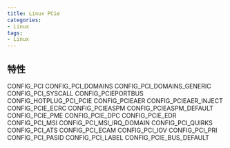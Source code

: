 ```yaml
---
title: Linux PCie
categories: 
- Linux
tags:
- Linux
---
```


## 特性
CONFIG_PCI
CONFIG_PCI_DOMAINS
CONFIG_PCI_DOMAINS_GENERIC
CONFIG_PCI_SYSCALL
CONFIG_PCIEPORTBUS
CONFIG_HOTPLUG_PCI_PCIE
CONFIG_PCIEAER
CONFIG_PCIEAER_INJECT
CONFIG_PCIE_ECRC
CONFIG_PCIEASPM
CONFIG_PCIEASPM_DEFAULT
CONFIG_PCIE_PME
CONFIG_PCIE_DPC
CONFIG_PCIE_EDR
CONFIG_PCI_MSI
CONFIG_PCI_MSI_IRQ_DOMAIN
CONFIG_PCI_QUIRKS
CONFIG_PCI_ATS
CONFIG_PCI_ECAM
CONFIG_PCI_IOV
CONFIG_PCI_PRI
CONFIG_PCI_PASID
CONFIG_PCI_LABEL
CONFIG_PCIE_BUS_DEFAULT















